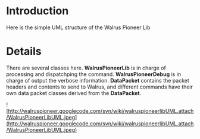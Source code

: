 # Introduction #

Here is the simple UML structure of the Walrus Pioneer Lib


# Details #

There are several classes here. **WalrusPioneerLib** is in charge of processing and dispatchping the command. **WalrusPioneerDebug** is in charge of output the verbose information. **DataPacket** contains the packet headers and contents to send to Walrus, and different commands have their own data packet classes derived from the **DataPacket**.

![http://walruspioneer.googlecode.com/svn/wiki/walruspioneerlibUML.attach/WalrusPioneerLibUML.jpeg](http://walruspioneer.googlecode.com/svn/wiki/walruspioneerlibUML.attach/WalrusPioneerLibUML.jpeg)